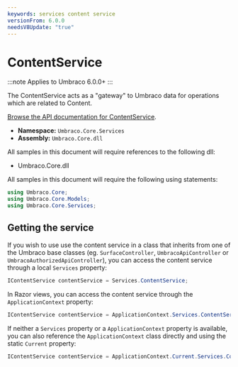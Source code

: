```yaml
---
keywords: services content service
versionFrom: 6.0.0
needsV8Update: "true"
---
```


# ContentService

:::note
Applies to Umbraco 6.0.0+
:::

The ContentService acts as a "gateway" to Umbraco data for operations which are related to Content.

[Browse the API documentation for ContentService](https://our.umbraco.com/apidocs/csharp/api/Umbraco.Core.Services.ContentService.html).

 * **Namespace:** `Umbraco.Core.Services` 
 * **Assembly:** `Umbraco.Core.dll`

All samples in this document will require references to the following dll:

* Umbraco.Core.dll

All samples in this document will require the following using statements:

```csharp
using Umbraco.Core;
using Umbraco.Core.Models;
using Umbraco.Core.Services;
```

## Getting the service

If you wish to use use the content service in a class that inherits from one of the Umbraco base classes (eg. `SurfaceController`, `UmbracoApiController` or `UmbracoAuthorizedApiController`), you can access the content service through a local `Services` property:

```csharp
IContentService contentService = Services.ContentService;
```

In Razor views, you can access the content service through the `ApplicationContext` property:

```csharp
IContentService contentService = ApplicationContext.Services.ContentService;
```

If neither a `Services` property or a `ApplicationContext` property is available, you can also reference the `ApplicationContext` class directly and using the static `Current` property:

```csharp
IContentService contentService = ApplicationContext.Current.Services.ContentService;
```
